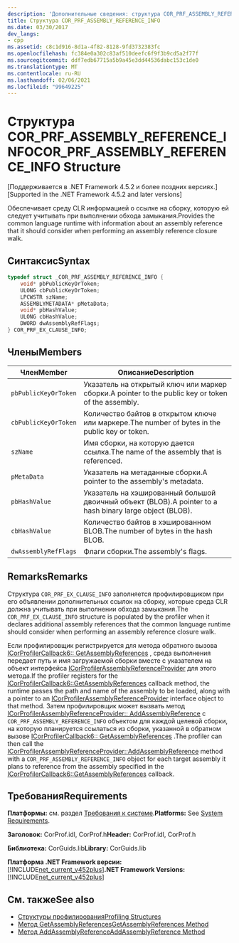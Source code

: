 ```yaml
---
description: 'Дополнительные сведения: структура COR_PRF_ASSEMBLY_REFERENCE_INFO'
title: Структура COR_PRF_ASSEMBLY_REFERENCE_INFO
ms.date: 03/30/2017
dev_langs:
- cpp
ms.assetid: c8c1d916-8d1a-4f82-8128-9fd3732383fc
ms.openlocfilehash: fc384e0a302c83af510deefc6f9f3b9cd5a2f77f
ms.sourcegitcommit: ddf7edb67715a5b9a45e3dd44536dabc153c1de0
ms.translationtype: MT
ms.contentlocale: ru-RU
ms.lasthandoff: 02/06/2021
ms.locfileid: "99649225"
---
```

# <a name="cor_prf_assembly_reference_info-structure"></a><span data-ttu-id="218ae-103">Структура COR_PRF_ASSEMBLY_REFERENCE_INFO</span><span class="sxs-lookup"><span data-stu-id="218ae-103">COR_PRF_ASSEMBLY_REFERENCE_INFO Structure</span></span>

<span data-ttu-id="218ae-104">[Поддерживается в .NET Framework 4.5.2 и более поздних версиях.]</span><span class="sxs-lookup"><span data-stu-id="218ae-104">[Supported in the .NET Framework 4.5.2 and later versions]</span></span>  
  
 <span data-ttu-id="218ae-105">Обеспечивает среду CLR информацией о ссылке на сборку, которую ей следует учитывать при выполнении обхода замыкания.</span><span class="sxs-lookup"><span data-stu-id="218ae-105">Provides the common language runtime with information about an assembly reference that it should consider when performing an assembly reference closure walk.</span></span>  
  
## <a name="syntax"></a><span data-ttu-id="218ae-106">Синтаксис</span><span class="sxs-lookup"><span data-stu-id="218ae-106">Syntax</span></span>  
  
```cpp  
typedef struct _COR_PRF_ASSEMBLY_REFERENCE_INFO {  
    void* pbPublicKeyOrToken;  
    ULONG cbPublicKeyOrToken;  
    LPCWSTR szName;  
    ASSEMBLYMETADATA* pMetaData;  
    void* pbHashValue;  
    ULONG cbHashValue;  
    DWORD dwAssemblyRefFlags;  
} COR_PRF_EX_CLAUSE_INFO;  
```  
  
## <a name="members"></a><span data-ttu-id="218ae-107">Члены</span><span class="sxs-lookup"><span data-stu-id="218ae-107">Members</span></span>  
  
|<span data-ttu-id="218ae-108">Член</span><span class="sxs-lookup"><span data-stu-id="218ae-108">Member</span></span>|<span data-ttu-id="218ae-109">Описание</span><span class="sxs-lookup"><span data-stu-id="218ae-109">Description</span></span>|  
|------------|-----------------|  
|`pbPublicKeyOrToken`|<span data-ttu-id="218ae-110">Указатель на открытый ключ или маркер сборки.</span><span class="sxs-lookup"><span data-stu-id="218ae-110">A pointer to the public key or token of the assembly.</span></span>|  
|`cbPublicKeyOrToken`|<span data-ttu-id="218ae-111">Количество байтов в открытом ключе или маркере.</span><span class="sxs-lookup"><span data-stu-id="218ae-111">The number of bytes in the public key or token.</span></span>|  
|`szName`|<span data-ttu-id="218ae-112">Имя сборки, на которую дается ссылка.</span><span class="sxs-lookup"><span data-stu-id="218ae-112">The name of the assembly that is referenced.</span></span>|  
|`pMetaData`|<span data-ttu-id="218ae-113">Указатель на метаданные сборки.</span><span class="sxs-lookup"><span data-stu-id="218ae-113">A pointer to the assembly's metadata.</span></span>|  
|`pbHashValue`|<span data-ttu-id="218ae-114">Указатель на хэшированный большой двоичный объект (BLOB).</span><span class="sxs-lookup"><span data-stu-id="218ae-114">A pointer to a hash binary large object (BLOB).</span></span>|  
|`cbHashValue`|<span data-ttu-id="218ae-115">Количество байтов в хэшированном BLOB.</span><span class="sxs-lookup"><span data-stu-id="218ae-115">The number of bytes in the hash BLOB.</span></span>|  
|`dwAssemblyRefFlags`|<span data-ttu-id="218ae-116">Флаги сборки.</span><span class="sxs-lookup"><span data-stu-id="218ae-116">The assembly's flags.</span></span>|  
  
## <a name="remarks"></a><span data-ttu-id="218ae-117">Remarks</span><span class="sxs-lookup"><span data-stu-id="218ae-117">Remarks</span></span>  

 <span data-ttu-id="218ae-118">Структура `COR_PRF_EX_CLAUSE_INFO` заполняется профилировщиком при его объявлении дополнительных ссылок на сборку, которые среда CLR должна учитывать при выполнении обхода замыкания.</span><span class="sxs-lookup"><span data-stu-id="218ae-118">The `COR_PRF_EX_CLAUSE_INFO` structure is populated by the profiler when it declares additional assembly references that the common language runtime should consider when performing an assembly reference closure walk.</span></span>  
  
 <span data-ttu-id="218ae-119">Если профилировщик регистрируется для метода обратного вызова [ICorProfilerCallback6:: GetAssemblyReferences](icorprofilercallback6-getassemblyreferences-method.md) , среда выполнения передает путь и имя загружаемой сборки вместе с указателем на объект интерфейса [ICorProfilerAssemblyReferenceProvider](icorprofilerassemblyreferenceprovider-interface.md) для этого метода.</span><span class="sxs-lookup"><span data-stu-id="218ae-119">If the profiler registers for the [ICorProfilerCallback6::GetAssemblyReferences](icorprofilercallback6-getassemblyreferences-method.md) callback method, the runtime passes the path and name of the assembly to be loaded, along with a pointer to an [ICorProfilerAssemblyReferenceProvider](icorprofilerassemblyreferenceprovider-interface.md) interface object to that method.</span></span> <span data-ttu-id="218ae-120">Затем профилировщик может вызвать метод [ICorProfilerAssemblyReferenceProvider:: AddAssemblyReference](icorprofilerassemblyreferenceprovider-addassemblyreference-method.md) с `COR_PRF_ASSEMBLY_REFERENCE_INFO` объектом для каждой целевой сборки, на которую планируется ссылаться из сборки, указанной в обратном вызове [ICorProfilerCallback6:: GetAssemblyReferences](icorprofilercallback6-getassemblyreferences-method.md) .</span><span class="sxs-lookup"><span data-stu-id="218ae-120">The profiler can then call the [ICorProfilerAssemblyReferenceProvider::AddAssemblyReference](icorprofilerassemblyreferenceprovider-addassemblyreference-method.md) method with a `COR_PRF_ASSEMBLY_REFERENCE_INFO` object for each target assembly it plans to reference from the assembly specified in the [ICorProfilerCallback6::GetAssemblyReferences](icorprofilercallback6-getassemblyreferences-method.md) callback.</span></span>  
  
## <a name="requirements"></a><span data-ttu-id="218ae-121">Требования</span><span class="sxs-lookup"><span data-stu-id="218ae-121">Requirements</span></span>  

 <span data-ttu-id="218ae-122">**Платформы:** см. раздел [Требования к системе](../../get-started/system-requirements.md).</span><span class="sxs-lookup"><span data-stu-id="218ae-122">**Platforms:** See [System Requirements](../../get-started/system-requirements.md).</span></span>  
  
 <span data-ttu-id="218ae-123">**Заголовок:** CorProf.idl, CorProf.h</span><span class="sxs-lookup"><span data-stu-id="218ae-123">**Header:** CorProf.idl, CorProf.h</span></span>  
  
 <span data-ttu-id="218ae-124">**Библиотека:** CorGuids.lib</span><span class="sxs-lookup"><span data-stu-id="218ae-124">**Library:** CorGuids.lib</span></span>  
  
 <span data-ttu-id="218ae-125">**Платформа .NET Framework версии:**[!INCLUDE[net_current_v452plus](../../../../includes/net-current-v452plus-md.md)]</span><span class="sxs-lookup"><span data-stu-id="218ae-125">**.NET Framework Versions:** [!INCLUDE[net_current_v452plus](../../../../includes/net-current-v452plus-md.md)]</span></span>  
  
## <a name="see-also"></a><span data-ttu-id="218ae-126">См. также</span><span class="sxs-lookup"><span data-stu-id="218ae-126">See also</span></span>

- [<span data-ttu-id="218ae-127">Структуры профилирования</span><span class="sxs-lookup"><span data-stu-id="218ae-127">Profiling Structures</span></span>](profiling-structures.md)
- [<span data-ttu-id="218ae-128">Метод GetAssemblyReferences</span><span class="sxs-lookup"><span data-stu-id="218ae-128">GetAssemblyReferences Method</span></span>](icorprofilercallback6-getassemblyreferences-method.md)
- [<span data-ttu-id="218ae-129">Метод AddAssemblyReference</span><span class="sxs-lookup"><span data-stu-id="218ae-129">AddAssemblyReference Method</span></span>](icorprofilerassemblyreferenceprovider-addassemblyreference-method.md)
